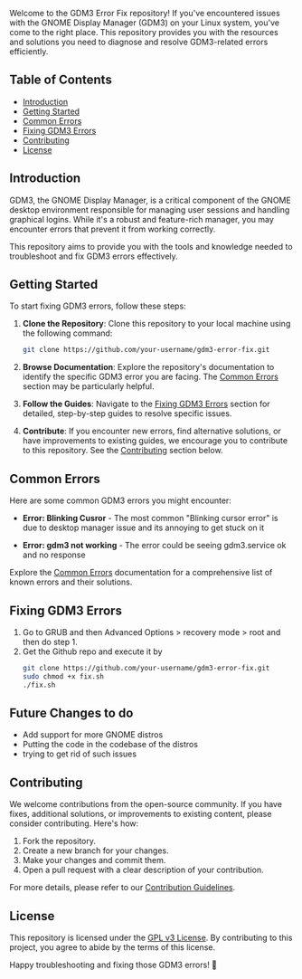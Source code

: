 Welcome to the GDM3 Error Fix repository! If you've encountered issues with the GNOME Display Manager (GDM3) on your Linux system, you've come to the right place. This repository provides you with the resources and solutions you need to diagnose and resolve GDM3-related errors efficiently.

## Table of Contents
- [Introduction](#introduction)
- [Getting Started](#getting-started)
- [Common Errors](#common-errors)
- [Fixing GDM3 Errors](#fixing-gdm3-errors)
- [Contributing](#contributing)
- [License](#license)

## Introduction

GDM3, the GNOME Display Manager, is a critical component of the GNOME desktop environment responsible for managing user sessions and handling graphical logins. While it's a robust and feature-rich manager, you may encounter errors that prevent it from working correctly.

This repository aims to provide you with the tools and knowledge needed to troubleshoot and fix GDM3 errors effectively.

## Getting Started

To start fixing GDM3 errors, follow these steps:

1. **Clone the Repository**: Clone this repository to your local machine using the following command:
   ```bash
   git clone https://github.com/your-username/gdm3-error-fix.git
   ```

2. **Browse Documentation**: Explore the repository's documentation to identify the specific GDM3 error you are facing. The [Common Errors](#common-errors) section may be particularly helpful.

3. **Follow the Guides**: Navigate to the [Fixing GDM3 Errors](#fixing-gdm3-errors) section for detailed, step-by-step guides to resolve specific issues.

4. **Contribute**: If you encounter new errors, find alternative solutions, or have improvements to existing guides, we encourage you to contribute to this repository. See the [Contributing](#contributing) section below.

## Common Errors

Here are some common GDM3 errors you might encounter:

- **Error: Blinking Cusror** - The most common "Blinking cursor error" is due to desktop manager issue and its annoying to get stuck on it

- **Error: gdm3 not working** - The error could be seeing gdm3.service ok and no response


Explore the [Common Errors](common-errors.md) documentation for a comprehensive list of known errors and their solutions.

## Fixing GDM3 Errors
1. Go to GRUB and then Advanced Options > recovery mode > root and then do step 1.
2. Get the Github repo and execute it by
   ```bash
   git clone https://github.com/your-username/gdm3-error-fix.git
   sudo chmod +x fix.sh
   ./fix.sh
   ```
## Future Changes to do
* Add support for more GNOME distros
* Putting the code in the codebase of the distros
* trying to get rid of such issues

## Contributing

We welcome contributions from the open-source community. If you have fixes, additional solutions, or improvements to existing content, please consider contributing. Here's how:

1. Fork the repository.
2. Create a new branch for your changes.
3. Make your changes and commit them.
4. Open a pull request with a clear description of your contribution.

For more details, please refer to our [Contribution Guidelines](CONTRIBUTING.md).

## License

This repository is licensed under the [GPL v3 License](LICENSE). By contributing to this project, you agree to abide by the terms of this license.

Happy troubleshooting and fixing those GDM3 errors! 🚀
